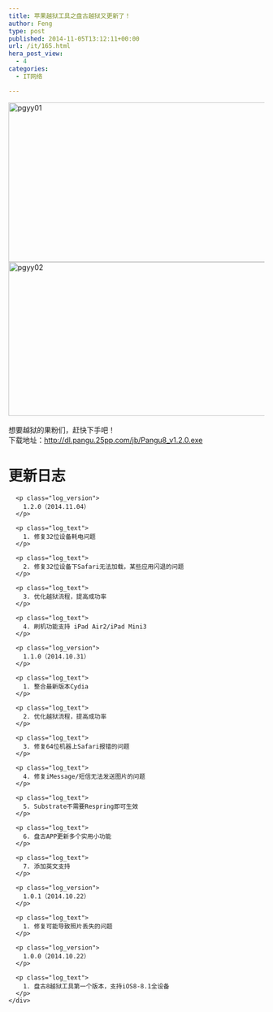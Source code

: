 ```yaml
---
title: 苹果越狱工具之盘古越狱又更新了！
author: Feng
type: post
published: 2014-11-05T13:12:11+00:00
url: /it/165.html
hera_post_view:
  - 4
categories:
  - IT网络

---
```

[<img loading="lazy" decoding="async" class="alignnone size-large wp-image-1211" src="http://uu126.cn/wp-content/uploads/2014/11/pgyy01-600x314.jpg" alt="pgyy01" width="600" height="314" />][1]  
[<img loading="lazy" decoding="async" class="alignnone size-large wp-image-1212" src="http://uu126.cn/wp-content/uploads/2014/11/pgyy02-600x303.jpg" alt="pgyy02" width="600" height="303" />][2]  
&nbsp;  
想要越狱的果粉们，赶快下手吧！  
下载地址：<a href="http://dl.pangu.25pp.com/jb/Pangu8_v1.2.0.exe" target="_blank" rel="noopener"><a href="http://dl.pangu.25pp.com/jb/Pangu8_v1.2.0.exe">http://dl.pangu.25pp.com/jb/Pangu8_v1.2.0.exe</a></a>

<div>
  <div class="center-block">
    <div>
      <h1 class="big_title">
        更新日志
      </h1>
      
      <p class="log_version">
        1.2.0（2014.11.04）
      </p>
      
      <p class="log_text">
        1. 修复32位设备耗电问题
      </p>
      
      <p class="log_text">
        2. 修复32位设备下Safari无法加载，某些应用闪退的问题
      </p>
      
      <p class="log_text">
        3. 优化越狱流程，提高成功率
      </p>
      
      <p class="log_text">
        4. 刷机功能支持 iPad Air2/iPad Mini3
      </p>
      
      <p class="log_version">
        1.1.0（2014.10.31）
      </p>
      
      <p class="log_text">
        1. 整合最新版本Cydia
      </p>
      
      <p class="log_text">
        2. 优化越狱流程，提高成功率
      </p>
      
      <p class="log_text">
        3. 修复64位机器上Safari报错的问题
      </p>
      
      <p class="log_text">
        4. 修复iMessage/短信无法发送图片的问题
      </p>
      
      <p class="log_text">
        5. Substrate不需要Respring即可生效
      </p>
      
      <p class="log_text">
        6. 盘古APP更新多个实用小功能
      </p>
      
      <p class="log_text">
        7. 添加英文支持
      </p>
      
      <p class="log_version">
        1.0.1（2014.10.22）
      </p>
      
      <p class="log_text">
        1. 修复可能导致照片丢失的问题
      </p>
      
      <p class="log_version">
        1.0.0（2014.10.22）
      </p>
      
      <p class="log_text">
        1. 盘古8越狱工具第一个版本，支持iOS8-8.1全设备
      </p>
    </div>
  </div>
</div>

<div id="pangu2_ui_bg2">
</div>

 [1]: http://uu126.cn/wp-content/uploads/2014/11/pgyy01.jpg
 [2]: http://uu126.cn/wp-content/uploads/2014/11/pgyy02.jpg